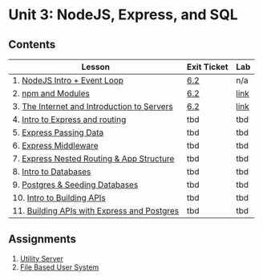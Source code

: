 # Unit 3: NodeJS, Express, and SQL

## Contents

| Lesson | Exit Ticket | Lab |
| --- | --- | --- |
| 1. [NodeJS Intro + Event Loop](./nodejs_intro/README.md) | [6.2](https://canvas.instructure.com/courses/1605748/assignments/12664524) | n/a |
| 2. [npm and Modules](./npm_and_modules/README.md) | [6.2](https://canvas.instructure.com/courses/1605748/quizzes/4320674) | [link](https://github.com/joinpursuit/Pursuit-Core-npm-and-Modules-Lab/blob/master/README.md) |
| 3. [The Internet and Introduction to Servers](https://github.com/joinpursuit/Pursuit-Core-Web/tree/master/node/intro_to_servers) | [6.2](https://canvas.instructure.com/courses/1605748/quizzes/4357588) | [link](https://github.com/joinpursuit/Pursuit-Core-Web-Server-Intro-Lab/blob/master/README.md)
| 4. [Intro to Express and routing](./intro_to_express_and_routing/README.md) | tbd | tbd |
| 5. [Express Passing Data](express_passing_data/README.md) | tbd | tbd |
| 6. [Express Middleware](express_middleware/README.md) | tbd | tbd |
| 7. [Express Nested Routing & App Structure](express_nested_routing_and_app_structure/README.md) | tbd | tbd |
| 8. [Intro to Databases](./intro_to_databases/README.md) | tbd | tbd |
| 9. [Postgres & Seeding Databases](./postgres_and_seeding_databases/README.md) | tbd | tbd |
| 10. [Intro to Building APIs](./intro_to_building_apis/README.md) | tbd | tbd |
| 11. [Building APIs with Express and Postgres](./building_apis_with_express_and_postgres/README.md) | tbd | tbd |


## Assignments

1. [Utility Server](labs/lab-1/README.md)
2. [File Based User System](labs/lab-2/README.md)
